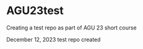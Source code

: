 # AGU23test
Creating a test repo as part of AGU 23 short course

December 12, 2023
test repo created
